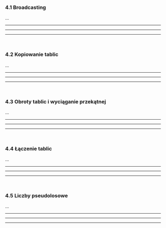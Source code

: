 ### 4.1 Broadcasting
...

---
---
---
&nbsp;
### 4.2 Kopiowanie tablic
...

---
---
---
&nbsp;
### 4.3 Obroty tablic i wyciąganie przekątnej
...

---
---
---
&nbsp;
### 4.4 Łączenie tablic
...

---
---
---
&nbsp;
### 4.5 Liczby pseudolosowe
...

---
---
---
&nbsp;
